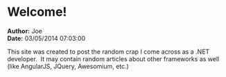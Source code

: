 # Welcome!

**Author:** Joe
<br/>**Date:** 03/05/2014 07:03:00

This site was created to post the random crap I come across as a .NET developer. &nbsp;It may contain random articles about other frameworks as well (like AngularJS, JQuery, Awesomium, etc.)<div><br></div>
